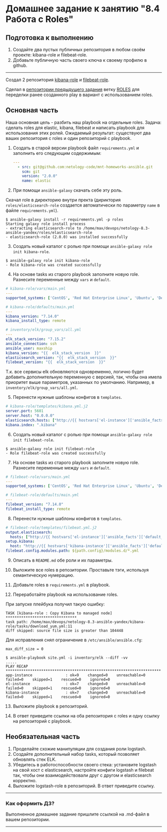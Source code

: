 # Домашнее задание к занятию "8.4 Работа с Roles"

## Подготовка к выполнению
1. Создайте два пустых публичных репозитория в любом своём проекте: kibana-role и filebeat-role.
2. Добавьте публичную часть своего ключа к своему профилю в github.

---

Создал 2 репозитория [kibana-role](https://github.com/maxship/kibana-role) и [filebeat-role](https://github.com/maxship/filebeat-role).

Сделал в [репозитории предыдущего задания](https://github.com/maxship/netology-8.3-ansible-yandex) ветку [ROLES](https://github.com/maxship/netology-8.3-ansible-yandex/tree/ROLES) для переделки ранее созданного play в вариант с использованием roles.

## Основная часть

Наша основная цель - разбить наш playbook на отдельные roles. Задача: сделать roles для elastic, kibana, filebeat и написать playbook для использования этих ролей. Ожидаемый результат: существуют два ваших репозитория с roles и один репозиторий с playbook.

1. Создать в старой версии playbook файл `requirements.yml` и заполнить его следующим содержимым:
   ```yaml
   ---
     - src: git@github.com:netology-code/mnt-homeworks-ansible.git
       scm: git
       version: "2.0.0"
       name: elastic 
   ```
2. При помощи `ansible-galaxy` скачать себе эту роль.

Скачал role в директорию внутри пректа (дириктория `roles/elasticsearch-role` создается автоматически по параметру `name` в файле `requirements.yml`).
```
$ ansible-galaxy install -r requirements.yml -p roles
Starting galaxy role install process
- extracting elasticsearch-role to /home/max/devops/netology-8.3-ansible-yandex/roles/elasticsearch-role
- elasticsearch-role (2.0.0) was installed successfully
```

3. Создать новый каталог с ролью при помощи `ansible-galaxy role init kibana-role`.

```
$ ansible-galaxy role init kibana-role
- Role kibana-role was created successfully
```

4. На основе tasks из старого playbook заполните новую role. Разнесите переменные между `vars` и `default`. 

```yml
# kibana-role/vars/main.yml
---
supported_systems: ['CentOS', 'Red Hat Enterprise Linux', 'Ubuntu', 'Debian']

# kibana-role/defaults/main.yml
---
kibana_version: "7.14.0"
kibana_install_type: remote

# inventory/elk/group_vars/all.yml
---
elk_stack_version: "7.15.2"
ansible_connection: ssh
ansible_user: maxship
kibana_version: "{{  elk_stack_version  }}"
elasticsearch_version: "{{  elk_stack_version  }}"
filebeat_version: "{{  elk_stack_version  }}"
```
Т.к. все сервисы elk обновляются одновременно, логично будет добавить дополнительную переменную с версией, так, чтобы она имела приоритет выше параметров, указанных по умолчанию. Например, в `inventory/elk/group_vars/all.yml`.

5. Перенести нужные шаблоны конфигов в `templates`.

```yml
# kibana-role/templates/kibana.yml.j2
server.port: 5601
server.host: "0.0.0.0"
elasticsearch.hosts: ["http://{{ hostvars['el-instance']['ansible_facts']['default_ipv4']['address'] }}:9200"]
kibana.index: ".kibana"
```

6. Создать новый каталог с ролью при помощи `ansible-galaxy role init filebeat-role`.

```
$ ansible-galaxy role init filebeat-role
- Role filebeat-role was created successfully
```

7. На основе tasks из старого playbook заполните новую role. Разнесите переменные между `vars` и `default`. 

```yml
# filebeat-role/vars/main.yml
---
supported_systems: ['CentOS', 'Red Hat Enterprise Linux', 'Ubuntu', 'Debian']

# filebeat-role/defaults/main.yml
---
filebeat_version: "7.14.0"
filebeat_install_type: remote
```

8. Перенести нужные шаблоны конфигов в `templates`.

```yml
# filebeat-role/templates/filebeat.yml.j2
output.elasticsearch:
  hosts: ["http://{{ hostvars['el-instance']['ansible_facts']['default_ipv4']['address'] }}:9200"]
setup.kibana:
  host: "http://{{ hostvars['kibana-instance']['ansible_facts']['default_ipv4']['address'] }}:5601"
filebeat.config.modules.path: ${path.config}/modules.d/*.yml
```

9. Описать в `README.md` обе роли и их параметры.


10. Выложите все roles в репозитории. Проставьте тэги, используя семантическую нумерацию.


11. Добавьте roles в `requirements.yml` в playbook.


12. Переработайте playbook на использование roles.


При запуске плейбука получил такую ошибку:
```
TASK [kibana-role : Copy Kibana to managed node] ********************************
task path: /home/max/devops/netology-8.3-ansible-yandex/kibana-role/tasks/download_yum.yml:11
diff skipped: source file size is greater than 104448
```
Для исправления снял ограничение в `/etc/ansible/ansible.cfg`:
```
max_diff_size = 0 
```
```
$ ansible-playbook site.yml -i inventory/elk --diff -vv
.....
PLAY RECAP **********************************************************************
app-instance               : ok=9    changed=0    unreachable=0    failed=0    skipped=1    rescued=0    ignored=0   
el-instance                : ok=7    changed=0    unreachable=0    failed=0    skipped=1    rescued=0    ignored=0   
kibana-instance            : ok=7    changed=0    unreachable=0    failed=0    skipped=1    rescued=0    ignored=0 
```

13. Выложите playbook в репозиторий.


14. В ответ приведите ссылки на оба репозитория с roles и одну ссылку на репозиторий с playbook.

## Необязательная часть

1. Проделайте схожие манипуляции для создания роли logstash.
2. Создайте дополнительный набор tasks, который позволяет обновлять стек ELK.
3. Убедитесь в работоспособности своего стека: установите logstash на свой хост с elasticsearch, настройте конфиги logstash и filebeat так, чтобы они взаимодействовали друг с другом и elasticsearch корректно.
4. Выложите logstash-role в репозиторий. В ответ приведите ссылку.

---

### Как оформить ДЗ?

Выполненное домашнее задание пришлите ссылкой на .md-файл в вашем репозитории.

---
